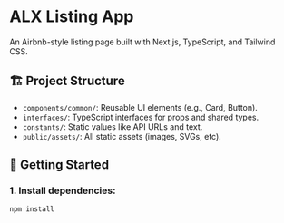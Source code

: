 # ALX Listing App

An Airbnb-style listing page built with Next.js, TypeScript, and Tailwind CSS.

## 🏗 Project Structure

- `components/common/`: Reusable UI elements (e.g., Card, Button).
- `interfaces/`: TypeScript interfaces for props and shared types.
- `constants/`: Static values like API URLs and text.
- `public/assets/`: All static assets (images, SVGs, etc).

## 🚀 Getting Started

### 1. Install dependencies:

```bash
npm install
